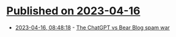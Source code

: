 # [Published on 2023-04-16](index.md)

* [2023-04-16, 08:48:18](https://lobste.rs/s/4wjtxo/chatgpt_vs_bear_blog_spam_war) - [The ChatGPT vs Bear Blog spam war](https://herman.bearblog.dev/the-chatgpt-vs-bear-blog-spam-war/)
